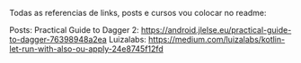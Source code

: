 Todas as referencias de links, posts e cursos vou colocar no readme:

Posts: 
Practical Guide to Dagger 2: https://android.jlelse.eu/practical-guide-to-dagger-76398948a2ea
Luizalabs: https://medium.com/luizalabs/kotlin-let-run-with-also-ou-apply-24e8745f12fd